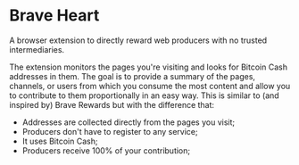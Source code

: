 Brave Heart
===========

A browser extension to directly reward web producers with no trusted intermediaries.

The extension monitors the pages you're visiting and looks for Bitcoin Cash addresses in them. The goal is to provide a summary of the pages, channels, or users from which you consume the most content and allow you to contribute to them proportionally in an easy way. This is similar to (and inspired by) Brave Rewards but with the difference that:

  * Addresses are collected directly from the pages you visit;
  * Producers don't have to register to any service;
  * It uses Bitcoin Cash;
  * Producers receive 100% of your contribution;

